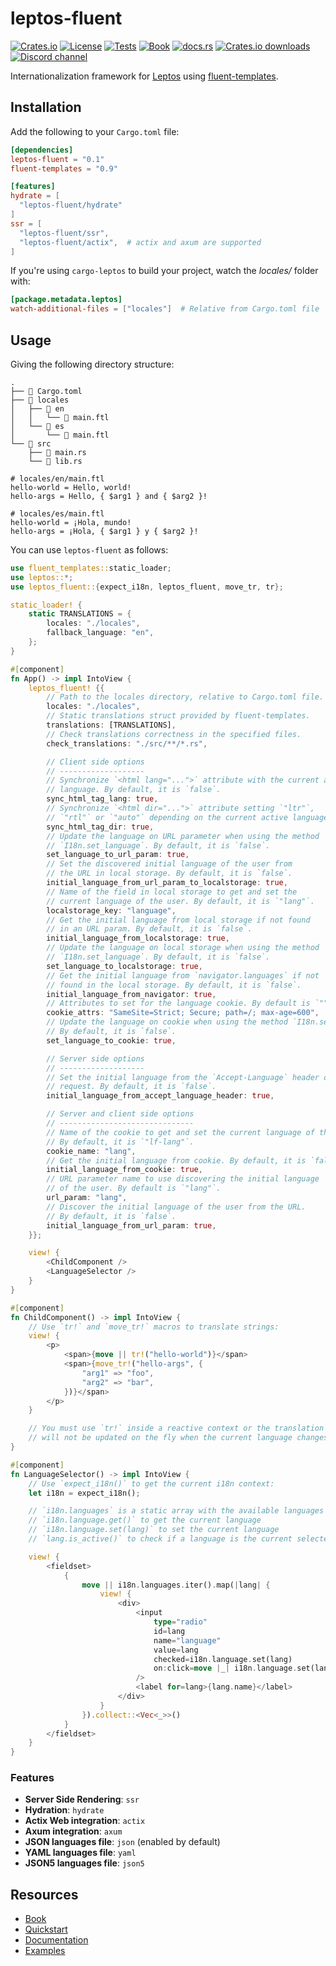 # leptos-fluent

<!-- This file has been autogenerated.
To update it, change the content of `leptos-fluent/src/lib.rs`
and run `pre-commit run -a cargo-readme`
-->

[![Crates.io](https://img.shields.io/crates/v/leptos-fluent?logo=rust)](https://crates.io/crates/leptos-fluent)
[![License](https://img.shields.io/crates/l/leptos-fluent?logo=mit)](https://github.com/mondeja/leptos-fluent/blob/master/LICENSE.md)
[![Tests](https://img.shields.io/github/actions/workflow/status/mondeja/leptos-fluent/ci.yml?label=tests&logo=github)](https://github.com/mondeja/leptos-fluent/actions)
[![Book](https://img.shields.io/github/actions/workflow/status/mondeja/leptos-fluent/.github%2Fworkflows%2Fci.yml?logo=github&label=book)](https://mondeja.github.io/leptos-fluent/)
[![docs.rs](https://img.shields.io/docsrs/leptos-fluent?logo=docs.rs)][documentation]
[![Crates.io downloads](https://img.shields.io/crates/d/leptos-fluent)](https://crates.io/crates/leptos-fluent)
[![Discord channel](https://img.shields.io/badge/discord-grey?logo=discord&logoColor=white)](https://discord.com/channels/1031524867910148188/1251579884371705927)

Internationalization framework for [Leptos] using [fluent-templates].

## Installation

Add the following to your `Cargo.toml` file:

```toml
[dependencies]
leptos-fluent = "0.1"
fluent-templates = "0.9"

[features]
hydrate = [
  "leptos-fluent/hydrate"
]
ssr = [
  "leptos-fluent/ssr",
  "leptos-fluent/actix",  # actix and axum are supported
]
```

If you're using `cargo-leptos` to build your project, watch the
_locales/_ folder with:

```toml
[package.metadata.leptos]
watch-additional-files = ["locales"]  # Relative from Cargo.toml file
```

## Usage

Giving the following directory structure:

```plaintext
.
├── 📄 Cargo.toml
├── 📁 locales
│   ├── 📁 en
│   │   └── 📄 main.ftl
│   └── 📁 es
│       └── 📄 main.ftl
└── 📁 src
    ├── 📄 main.rs
    └── 📄 lib.rs
```

```ftl
# locales/en/main.ftl
hello-world = Hello, world!
hello-args = Hello, { $arg1 } and { $arg2 }!
```

```ftl
# locales/es/main.ftl
hello-world = ¡Hola, mundo!
hello-args = ¡Hola, { $arg1 } y { $arg2 }!
```

You can use `leptos-fluent` as follows:

```rust
use fluent_templates::static_loader;
use leptos::*;
use leptos_fluent::{expect_i18n, leptos_fluent, move_tr, tr};

static_loader! {
    static TRANSLATIONS = {
        locales: "./locales",
        fallback_language: "en",
    };
}

#[component]
fn App() -> impl IntoView {
    leptos_fluent! {{
        // Path to the locales directory, relative to Cargo.toml file.
        locales: "./locales",
        // Static translations struct provided by fluent-templates.
        translations: [TRANSLATIONS],
        // Check translations correctness in the specified files.
        check_translations: "./src/**/*.rs",

        // Client side options
        // -------------------
        // Synchronize `<html lang="...">` attribute with the current active
        // language. By default, it is `false`.
        sync_html_tag_lang: true,
        // Synchronize `<html dir="...">` attribute setting `"ltr"`,
        // `"rtl"` or `"auto"` depending on the current active language.
        sync_html_tag_dir: true,
        // Update the language on URL parameter when using the method
        // `I18n.set_language`. By default, it is `false`.
        set_language_to_url_param: true,
        // Set the discovered initial language of the user from
        // the URL in local storage. By default, it is `false`.
        initial_language_from_url_param_to_localstorage: true,
        // Name of the field in local storage to get and set the
        // current language of the user. By default, it is `"lang"`.
        localstorage_key: "language",
        // Get the initial language from local storage if not found
        // in an URL param. By default, it is `false`.
        initial_language_from_localstorage: true,
        // Update the language on local storage when using the method
        // `I18n.set_language`. By default, it is `false`.
        set_language_to_localstorage: true,
        // Get the initial language from `navigator.languages` if not
        // found in the local storage. By default, it is `false`.
        initial_language_from_navigator: true,
        // Attributes to set for the language cookie. By default is `""`.
        cookie_attrs: "SameSite=Strict; Secure; path=/; max-age=600",
        // Update the language on cookie when using the method `I18n.set_language`.
        // By default, it is `false`.
        set_language_to_cookie: true,

        // Server side options
        // -------------------
        // Set the initial language from the `Accept-Language` header of the
        // request. By default, it is `false`.
        initial_language_from_accept_language_header: true,

        // Server and client side options
        // ------------------------------
        // Name of the cookie to get and set the current language of the user.
        // By default, it is `"lf-lang"`.
        cookie_name: "lang",
        // Get the initial language from cookie. By default, it is `false`.
        initial_language_from_cookie: true,
        // URL parameter name to use discovering the initial language
        // of the user. By default is `"lang"`.
        url_param: "lang",
        // Discover the initial language of the user from the URL.
        // By default, it is `false`.
        initial_language_from_url_param: true,
    }};

    view! {
        <ChildComponent />
        <LanguageSelector />
    }
}

#[component]
fn ChildComponent() -> impl IntoView {
    // Use `tr!` and `move_tr!` macros to translate strings:
    view! {
        <p>
            <span>{move || tr!("hello-world")}</span>
            <span>{move_tr!("hello-args", {
                "arg1" => "foo",
                "arg2" => "bar",
            })}</span>
        </p>
    }

    // You must use `tr!` inside a reactive context or the translation
    // will not be updated on the fly when the current language changes.
}

#[component]
fn LanguageSelector() -> impl IntoView {
    // Use `expect_i18n()` to get the current i18n context:
    let i18n = expect_i18n();

    // `i18n.languages` is a static array with the available languages
    // `i18n.language.get()` to get the current language
    // `i18n.language.set(lang)` to set the current language
    // `lang.is_active()` to check if a language is the current selected one

    view! {
        <fieldset>
            {
                move || i18n.languages.iter().map(|lang| {
                    view! {
                        <div>
                            <input
                                type="radio"
                                id=lang
                                name="language"
                                value=lang
                                checked=i18n.language.set(lang)
                                on:click=move |_| i18n.language.set(lang)
                            />
                            <label for=lang>{lang.name}</label>
                        </div>
                    }
                }).collect::<Vec<_>>()
            }
        </fieldset>
    }
}
```

### Features

- **Server Side Rendering**: `ssr`
- **Hydration**: `hydrate`
- **Actix Web integration**: `actix`
- **Axum integration**: `axum`
- **JSON languages file**: `json` (enabled by default)
- **YAML languages file**: `yaml`
- **JSON5 languages file**: `json5`

## Resources

- [Book]
- [Quickstart]
- [Documentation]
- [Examples]

[leptos]: https://leptos.dev/
[fluent-templates]: https://github.com/XAMPPRocky/fluent-templates
[quickstart]: https://docs.rs/leptos-fluent/latest/leptos_fluent/macro.leptos_fluent.html
[examples]: https://github.com/mondeja/leptos-fluent/tree/master/examples
[documentation]: https://docs.rs/leptos-fluent
[book]: https://mondeja.github.io/leptos-fluent/
